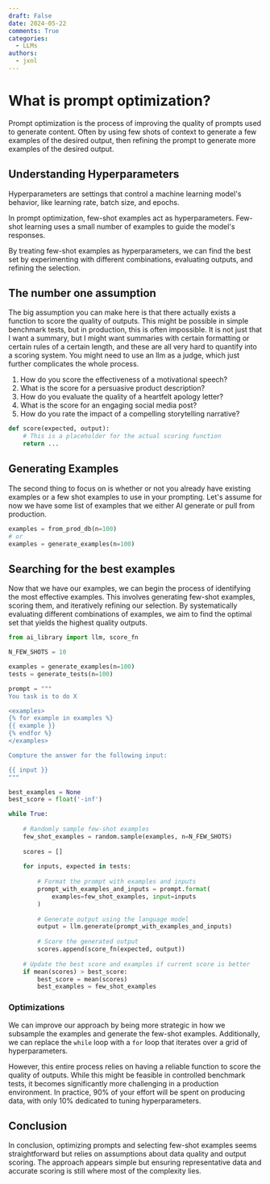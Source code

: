 ```yaml
---
draft: False
date: 2024-05-22
comments: True
categories:
  - LLMs
authors:
  - jxnl
---
```


# What is prompt optimization?

Prompt optimization is the process of improving the quality of prompts used to generate content. Often by using few shots of context to generate a few examples of the desired output, then refining the prompt to generate more examples of the desired output.

<!-- more -->

## Understanding Hyperparameters

Hyperparameters are settings that control a machine learning model's behavior, like learning rate, batch size, and epochs.

In prompt optimization, few-shot examples act as hyperparameters. Few-shot learning uses a small number of examples to guide the model's responses.

By treating few-shot examples as hyperparameters, we can find the best set by experimenting with different combinations, evaluating outputs, and refining the selection.

## The number one assumption

The big assumption you can make here is that there actually exists a function to score the quality of outputs. This might be possible in simple benchmark tests, but in production, this is often impossible. It is not just that I want a summary, but I might want summaries with certain formatting or certain rules of a certain length, and these are all very hard to quantify into a scoring system. You might need to use an llm as a judge, which just further complicates the whole process. 

1. How do you score the effectiveness of a motivational speech?
2. What is the score for a persuasive product description?
3. How do you evaluate the quality of a heartfelt apology letter?
4. What is the score for an engaging social media post?
5. How do you rate the impact of a compelling storytelling narrative?

```python
def score(expected, output):
    # This is a placeholder for the actual scoring function
    return ...
```

## Generating Examples

The second thing to focus on is whether or not you already have existing examples or a few shot examples to use in your prompting. Let's assume for now we have some list of examples that we either AI generate or pull from production. 

```python
examples = from_prod_db(n=100)
# or 
examples = generate_examples(n=100)
```

## Searching for the best examples

Now that we have our examples, we can begin the process of identifying the most effective examples. This involves generating few-shot examples, scoring them, and iteratively refining our selection. By systematically evaluating different combinations of examples, we aim to find the optimal set that yields the highest quality outputs.

```python
from ai_library import llm, score_fn

N_FEW_SHOTS = 10

examples = generate_examples(n=100)
tests = generate_tests(n=100)

prompt = """
You task is to do X

<examples>
{% for example in examples %}
{{ example }}
{% endfor %}
</examples>

Compture the answer for the following input:

{{ input }}
"""

best_examples = None
best_score = float('-inf')

while True:
    
    # Randomly sample few-shot examples
    few_shot_examples = random.sample(examples, n=N_FEW_SHOTS)
    
    scores = []
    
    for inputs, expected in tests:
        
        # Format the prompt with examples and inputs
        prompt_with_examples_and_inputs = prompt.format(
            examples=few_shot_examples, input=inputs
        )
        
        # Generate output using the language model
        output = llm.generate(prompt_with_examples_and_inputs)
        
        # Score the generated output
        scores.append(score_fn(expected, output))
    
    # Update the best score and examples if current score is better
    if mean(scores) > best_score:
        best_score = mean(scores)
        best_examples = few_shot_examples
```

### Optimizations

We can improve our approach by being more strategic in how we subsample the examples and generate the few-shot examples. Additionally, we can replace the `while` loop with a `for` loop that iterates over a grid of hyperparameters.

However, this entire process relies on having a reliable function to score the quality of outputs. While this might be feasible in controlled benchmark tests, it becomes significantly more challenging in a production environment. In practice, 90% of your effort will be spent on producing data, with only 10% dedicated to tuning hyperparameters.

## Conclusion

In conclusion, optimizing prompts and selecting few-shot examples seems straightforward but relies on assumptions about data quality and output scoring. The approach appears simple but ensuring representative data and accurate scoring is still where most of the complexity lies.

